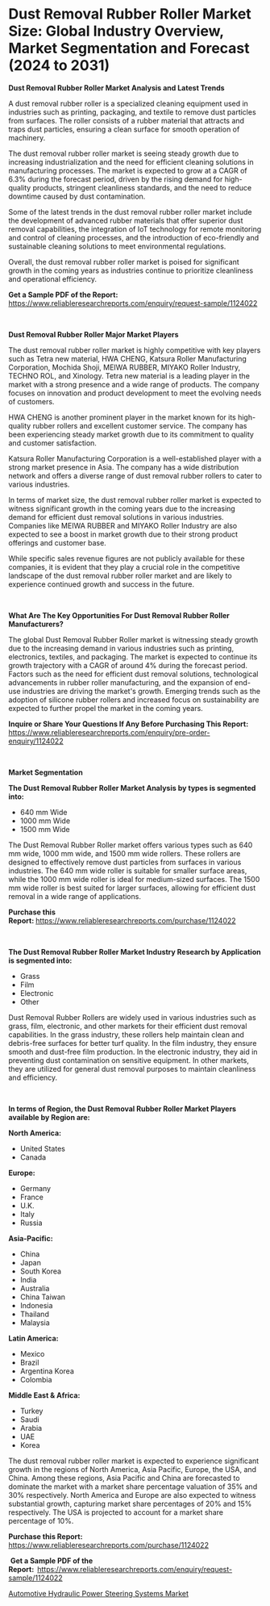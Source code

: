 <p><h1>Dust Removal Rubber Roller Market Size: Global Industry Overview, Market Segmentation and Forecast (2024 to 2031)</h1></p><p><strong>Dust Removal Rubber Roller Market Analysis and Latest Trends</strong></p>
<p><p>A dust removal rubber roller is a specialized cleaning equipment used in industries such as printing, packaging, and textile to remove dust particles from surfaces. The roller consists of a rubber material that attracts and traps dust particles, ensuring a clean surface for smooth operation of machinery.</p><p>The dust removal rubber roller market is seeing steady growth due to increasing industrialization and the need for efficient cleaning solutions in manufacturing processes. The market is expected to grow at a CAGR of 6.3% during the forecast period, driven by the rising demand for high-quality products, stringent cleanliness standards, and the need to reduce downtime caused by dust contamination.</p><p>Some of the latest trends in the dust removal rubber roller market include the development of advanced rubber materials that offer superior dust removal capabilities, the integration of IoT technology for remote monitoring and control of cleaning processes, and the introduction of eco-friendly and sustainable cleaning solutions to meet environmental regulations.</p><p>Overall, the dust removal rubber roller market is poised for significant growth in the coming years as industries continue to prioritize cleanliness and operational efficiency.</p></p>
<p><strong>Get a Sample PDF of the Report:&nbsp;</strong> <a href="https://www.reliableresearchreports.com/enquiry/request-sample/1124022">https://www.reliableresearchreports.com/enquiry/request-sample/1124022</a></p>
<p>&nbsp;</p>
<p><strong>Dust Removal Rubber Roller Major Market Players</strong></p>
<p><p>The dust removal rubber roller market is highly competitive with key players such as Tetra new material, HWA CHENG, Katsura Roller Manufacturing Corporation, Mochida Shoji, MEIWA RUBBER, MIYAKO Roller Industry, TECHNO ROL, and Xinology. Tetra new material is a leading player in the market with a strong presence and a wide range of products. The company focuses on innovation and product development to meet the evolving needs of customers. </p><p>HWA CHENG is another prominent player in the market known for its high-quality rubber rollers and excellent customer service. The company has been experiencing steady market growth due to its commitment to quality and customer satisfaction.</p><p>Katsura Roller Manufacturing Corporation is a well-established player with a strong market presence in Asia. The company has a wide distribution network and offers a diverse range of dust removal rubber rollers to cater to various industries.</p><p>In terms of market size, the dust removal rubber roller market is expected to witness significant growth in the coming years due to the increasing demand for efficient dust removal solutions in various industries. Companies like MEIWA RUBBER and MIYAKO Roller Industry are also expected to see a boost in market growth due to their strong product offerings and customer base.</p><p>While specific sales revenue figures are not publicly available for these companies, it is evident that they play a crucial role in the competitive landscape of the dust removal rubber roller market and are likely to experience continued growth and success in the future.</p></p>
<p>&nbsp;</p>
<p><strong>What Are The Key Opportunities For Dust Removal Rubber Roller Manufacturers?</strong></p>
<p><p>The global Dust Removal Rubber Roller market is witnessing steady growth due to the increasing demand in various industries such as printing, electronics, textiles, and packaging. The market is expected to continue its growth trajectory with a CAGR of around 4% during the forecast period. Factors such as the need for efficient dust removal solutions, technological advancements in rubber roller manufacturing, and the expansion of end-use industries are driving the market's growth. Emerging trends such as the adoption of silicone rubber rollers and increased focus on sustainability are expected to further propel the market in the coming years.</p></p>
<p><strong>Inquire or Share Your Questions If Any Before Purchasing This Report:</strong> <a href="https://www.reliableresearchreports.com/enquiry/pre-order-enquiry/1124022">https://www.reliableresearchreports.com/enquiry/pre-order-enquiry/1124022</a></p>
<p>&nbsp;</p>
<p><strong>Market Segmentation</strong></p>
<p><strong>The Dust Removal Rubber Roller Market Analysis by types is segmented into:</strong></p>
<p><ul><li>640 mm Wide</li><li>1000 mm Wide</li><li>1500 mm Wide</li></ul></p>
<p><p>The Dust Removal Rubber Roller market offers various types such as 640 mm wide, 1000 mm wide, and 1500 mm wide rollers. These rollers are designed to effectively remove dust particles from surfaces in various industries. The 640 mm wide roller is suitable for smaller surface areas, while the 1000 mm wide roller is ideal for medium-sized surfaces. The 1500 mm wide roller is best suited for larger surfaces, allowing for efficient dust removal in a wide range of applications.</p></p>
<p><strong>Purchase this Report:&nbsp;</strong><a href="https://www.reliableresearchreports.com/purchase/1124022">https://www.reliableresearchreports.com/purchase/1124022</a></p>
<p>&nbsp;</p>
<p><strong>The Dust Removal Rubber Roller Market Industry Research by Application is segmented into:</strong></p>
<p><ul><li>Grass</li><li>Film</li><li>Electronic</li><li>Other</li></ul></p>
<p><p>Dust Removal Rubber Rollers are widely used in various industries such as grass, film, electronic, and other markets for their efficient dust removal capabilities. In the grass industry, these rollers help maintain clean and debris-free surfaces for better turf quality. In the film industry, they ensure smooth and dust-free film production. In the electronic industry, they aid in preventing dust contamination on sensitive equipment. In other markets, they are utilized for general dust removal purposes to maintain cleanliness and efficiency.</p></p>
<p>&nbsp;</p>
<p><strong>In terms of Region, the Dust Removal Rubber Roller Market Players available by Region are:</strong></p>
<p>
    <p> <strong> North America: </strong>
        <ul>
            <li>United States</li>
            <li>Canada</li>
        </ul>
        </p> 
    <p> <strong> Europe: </strong>
        <ul>
            <li>Germany</li>
            <li>France</li>
            <li>U.K.</li>
            <li>Italy</li>
            <li>Russia</li>
        </ul>
        </p> 
    <p> <strong> Asia-Pacific: </strong>
        <ul>
            <li>China</li>
            <li>Japan</li>
            <li>South Korea</li>
            <li>India</li>
            <li>Australia</li>
            <li>China Taiwan</li>
            <li>Indonesia</li>
            <li>Thailand</li>
            <li>Malaysia</li>
        </ul>
        </p> 
    <p> <strong> Latin America: </strong>
        <ul>
            <li>Mexico</li>
            <li>Brazil</li>
            <li>Argentina Korea</li>
            <li>Colombia</li>
        </ul>
        </p> 
    <p> <strong> Middle East & Africa: </strong>
        <ul>
            <li>Turkey</li>
            <li>Saudi</li>
            <li>Arabia</li>
            <li>UAE</li>
            <li>Korea</li>
        </ul>
    </p>
    </p>
<p><p>The dust removal rubber roller market is expected to experience significant growth in the regions of North America, Asia Pacific, Europe, the USA, and China. Among these regions, Asia Pacific and China are forecasted to dominate the market with a market share percentage valuation of 35% and 30% respectively. North America and Europe are also expected to witness substantial growth, capturing market share percentages of 20% and 15% respectively. The USA is projected to account for a market share percentage of 10%.</p></p>
<p><strong>Purchase this Report: </strong><a href="https://www.reliableresearchreports.com/purchase/1124022">https://www.reliableresearchreports.com/purchase/1124022</a></p>
<p>&nbsp;<strong>Get a Sample PDF of the Report:&nbsp;&nbsp;</strong><a href="https://www.reliableresearchreports.com/enquiry/request-sample/1124022">https://www.reliableresearchreports.com/enquiry/request-sample/1124022</a></p>
<p><strong></strong></p>
<p><p><a href="https://meowing-canidae-761.notion.site/Automotive-Hydraulic-Power-Steering-Systems-Market-Research-Report-Provides-Critical-Insights-that-c-194f332ab0724594889299bdb6a6be10">Automotive Hydraulic Power Steering Systems Market</a></p></p>